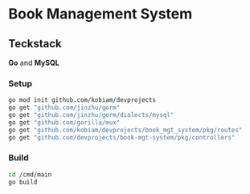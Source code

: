 # Book Management System

## Teckstack

**Go** and **MySQL**

### Setup

```bash
go mod init github.com/kobiam/devprojects
go get "github.com/jinzhu/gorm"
go get "github.com/jinzhu/gorm/dialects/mysql"
go get "github.com/gorilla/mux"
go get "github.com/kobiam/devprojects/book_mgt_system/pkg/routes"
go get "github.com/devprojects/book-mgt-system/pkg/controllers"
```

### Build

```bash
cd /cmd/main
go build
```
